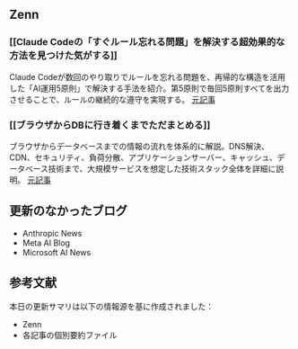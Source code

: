 ## Zenn

### [[Claude Codeの「すぐルール忘れる問題」を解決する超効果的な方法を見つけた気がする]]
Claude Codeが数回のやり取りでルールを忘れる問題を、再帰的な構造を活用した「AI運用5原則」で解決する手法を紹介。第5原則で毎回5原則すべてを出力させることで、ルールの継続的な遵守を実現する。
[元記事](https://zenn.dev/sesere/articles/0420ecec9526dc)

### [[ブラウザからDBに行き着くまでただまとめる]]
ブラウザからデータベースまでの情報の流れを体系的に解説。DNS解決、CDN、セキュリティ、負荷分散、アプリケーションサーバー、キャッシュ、データベース技術まで、大規模サービスを想定した技術スタック全体を詳細に説明。
[元記事](https://zenn.dev/moko_poi/articles/c2402f13a870a1)

## 更新のなかったブログ
- Anthropic News
- Meta AI Blog  
- Microsoft AI News

## 参考文献
本日の更新サマリは以下の情報源を基に作成されました：
- Zenn
- 各記事の個別要約ファイル